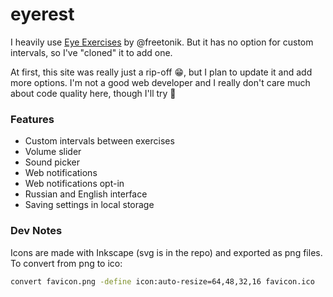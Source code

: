 # eyerest

I heavily use [Eye Exercises](http://eye.freetonik.com/) by @freetonik. But it has no option for custom intervals, so I've "cloned" it to add one. 

At first, this site was really just a rip-off :grin:, but I plan to update it and add more options. I'm not a good web developer and I really don't care much about code quality here, though I'll try :angel:

### Features 
* Custom intervals between exercises
* Volume slider
* Sound picker
* Web notifications
* Web notifications opt-in
* Russian and English interface
* Saving settings in local storage

### Dev Notes
Icons are made with Inkscape (svg is in the repo) and exported as png files. To convert from png to ico:

```bash
convert favicon.png -define icon:auto-resize=64,48,32,16 favicon.ico
```

